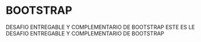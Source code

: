 # BOOTSTRAP
DESAFIO ENTREGABLE Y COMPLEMENTARIO DE BOOTSTRAP 
ESTE ES LE DESAFIO ENTREGABLE Y COMPLEMENTARIO DE BOOTSTRAP 
